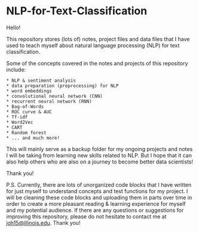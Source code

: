 # NLP-for-Text-Classification

Hello!


This repository stores (lots of) notes, project files and data files that I have used to teach myself about natural language processing (NLP) for text classification.

Some of the concepts covered in the notes and projects of this repository include:

    * NLP & sentiment analysis
    * data preparation (preprocessing) for NLP
    * word embeddings
    * convolutional neural network (CNN)
    * recurrent neural network (RNN)
    * Bag-of-Words
    * ROC curve & AUC
    * Tf-idf
    * Word2Vec
    * CART
    * Random forest
    * ... and much more!

This will mainly serve as a backup folder for my ongoing projects and notes I will be taking from learning new skills related to NLP. But I hope that it can also help others who are also on a journey to become better data scientists!

Thank you!


P.S.
Currently, there are lots of unorganized code blocks that I have written for just myself to understand concepts and test functions for my project.
I will be cleaning these code blocks and uploading them in parts over time in order to create a more pleasant reading & learning experience for myself and my potential audience.
If there are any questions or suggestions for improving this repository, please do not hesitate to contact me at joh15@illinois.edu.
Thank you!
